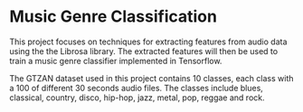 # Music Genre Classification

This project focuses on techniques for extracting features from audio data using the the Librosa library. The extracted features will then be used to train a music genre classifier implemented in Tensorflow.

The GTZAN dataset used in this project contains 10 classes, each class with a 100 of different 30 seconds audio files. The classes include blues, classical, country, disco, hip-hop, jazz, metal, pop, reggae and rock.
